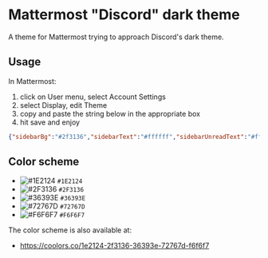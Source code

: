 # Mattermost "Discord" dark theme
A theme for Mattermost trying to approach Discord's dark theme.

## Usage
In Mattermost:
1. click on User menu, select Account Settings
1. select Display, edit Theme
1. copy and paste the string below in the appropriate box
1. hit save and enjoy

```json
{"sidebarBg":"#2f3136","sidebarText":"#ffffff","sidebarUnreadText":"#ffffff","sidebarTextHoverBg":"#302e30","sidebarTextActiveBorder":"#196caf","sidebarTextActiveColor":"#ffffff","sidebarHeaderBg":"#1e2124","sidebarHeaderTextColor":"#ffffff","onlineIndicator":"#7ebd4d","awayIndicator":"#c1b966","mentionBj":"#01a2e7","mentionColor":"#ffffff","centerChannelBg":"#36393e","centerChannelColor":"#dddddd","newMessageSeparator":"#cc2d83","linkColor":"#0d93ff","buttonBg":"#0177e7","buttonColor":"#ffffff","errorTextColor":"#ff0400","mentionHighlightBg":"#4a4539","mentionHighlightLink":"#7289da","codeTheme":"monokai"}
```

## Color scheme
- ![#1E2124](https://placehold.it/15/1E2124/000000?text=+) `#1E2124`
- ![#2F3136](https://placehold.it/15/2F3136/000000?text=+) `#2F3136`
- ![#36393E](https://placehold.it/15/36393E/000000?text=+) `#36393E`
- ![#72767D](https://placehold.it/15/72767D/000000?text=+) `#72767D`
- ![#F6F6F7](https://placehold.it/15/F6F6F7/000000?text=+) `#F6F6F7`

The color scheme is also available at:
- https://coolors.co/1e2124-2f3136-36393e-72767d-f6f6f7
